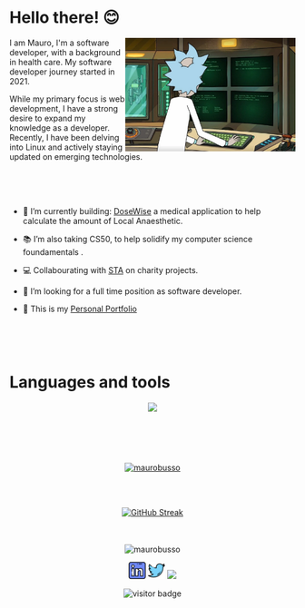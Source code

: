 # Hello there!  :blush:

<img align="right" width="300px" height="200px" src="https://raw.githubusercontent.com/maurobusso/maurobusso/main/img1.webp" /> 

I am Mauro, I'm a software developer, with a background in health care. My software developer journey started in 2021. 

While my primary focus is web development, I have a strong desire to expand my knowledge as a developer. Recently, I have been delving into Linux and actively staying updated on emerging technologies.

<br/>
<br/>
<br/>

- :nut_and_bolt: I’m currently building: [DoseWise](https://github.com/maurobusso/DoseWise) a medical application to help calculate the amount of Local Anaesthetic.

- :books: I’m also taking CS50, to help solidify my computer science foundamentals .

- :computer: Collabourating with [STA](https://www.scottishtecharmy.org/) on charity projects.

- :mag_right: I’m looking for a full time position as software developer.

- :bust_in_silhouette: This is my [Personal Portfolio](https://portfolio-mb93.vercel.app/about)

<br/>
<br/>
<br/>

# Languages and tools

<p align="center">
  <img src="https://skillicons.dev/icons?i=html,css,js,react,nextjs,express,postgresql,sqlite,mongodb,tailwind,ts,supabase,c,linux,git,github,netlify,vscode&perline=7" />
</p>

#

<br />
<br />

<p align="center"> <a href="https://github.com/ryo-ma/github-profile-trophy"><img src="https://github-profile-trophy.vercel.app/?username=maurobusso&theme=onedark&row=3&column=4" alt="maurobusso" /></a> </p>
  
<br />
<br />

<div align="center">

   [![GitHub Streak](https://streak-stats.demolab.com?user=maurobusso&theme=vue-dark)](https://git.io/streak-stats) 
 
</div>

<br />
<br />

<div align="center">
  <img src="https://github-readme-stats.vercel.app/api/top-langs?username=maurobusso&show_icons=true&locale=en&layout=compact" alt="maurobusso" />
</div >


<p align='center'>
  <a href="https://www.linkedin.com/in/maurobusso/"><img height="30" src="https://raw.githubusercontent.com/8bithemant/8bithemant/master/linkedin.png?raw=true"></a>
  <a href="https://twitter.com/MauroBusso4"><img height="30" src="https://raw.githubusercontent.com/8bithemant/8bithemant/master/twitter.png?raw=true"></a>
  <a href="mailto:mauro.busso12@gmail.com"><img height="30" src="https://user-images.githubusercontent.com/107254152/192117495-48f525bb-451a-4be3-a97f-3975f3648831.png"></a>
</p>

<p  align="center">
  <img src="https://visitor-badge.laobi.icu/badge?page_id=maurobusso" alt="visitor badge"/>       
</p>
